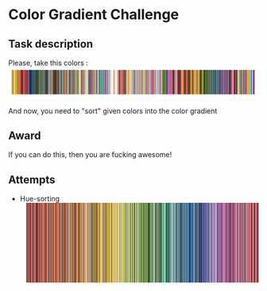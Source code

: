 # Color Gradient Challenge

## Task description

Please, take this colors : 
![given colors](/image.png)

And now, you need to "sort" given colors into the color gradient


## Award
If you can do this, then you are fucking awesome!


## Attempts

* Hue-sorting
  ![sorted colors by hue](/attempt-0/new-image.png)